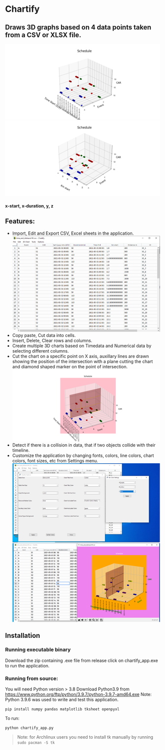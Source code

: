 # Chartify
## Draws 3D graphs based on 4 data points taken from a CSV or XLSX file. 
![plain figure](/screenshots/time_and_distnace.png?raw=true)
![plain figure](/screenshots/distnace.png?raw=true)
#### x-start, x-duration, y, z

## Features:
- Import, Edit and Export CSV, Excel sheets in the application.
![sheet](/screenshots/sheet.png?raw=true)
- Copy paste, Cut data into cells.
- Insert, Delete, Clear rows and columns.
- Create multiple 3D charts based on Timedata and Numerical data by selecting different columns.
- Cut the chart on a specific point on X axis, auxillary lines are drawn showing the position of the intersection with a plane cutting the chart and diamond shaped marker on the point of intersection.
![cut chart](/screenshots/cut_chart.png?raw=true)
- Detect if there is a collision in data, that if two objects collide with their timeline.
- Customize the application by changing fonts, colors, line colors, chart colors, font sizes, etc from Settings menu.
![settings](/screenshots/customization.png?raw=true) 
![after applying settings](/screenshots/customization1.png?raw=true)

## Installation

### Running executable binary
Download the zip containing .exe file from release
click on chartify_app.exe to run the application.

### Running from source:
You will need Python version > 3.8
Download Python3.9 from https://www.python.org/ftp/python/3.9.7/python-3.9.7-amd64.exe
Note: Python 3.9.6 was used to write and test this application.
```
pip install numpy pandas matplotlib tksheet openpyxl
```
To run:
```
python chartify_app.py
```
> Note: for Archlinux users you need to install tk manually by running
`sudo pacman -S tk`

